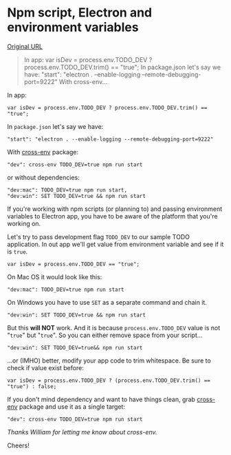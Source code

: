 # Npm script, Electron and environment variables

[Original URL](http://electron.rocks/npm-script-electron-and-environment-variables/)

> In app: var isDev = process.env.TODO_DEV ? process.env.TODO_DEV.trim() == "true"; In package.json let's say we have: "start": "electron . –enable-logging –remote-debugging-port=9222" With cross-env...

In app:

```
var isDev = process.env.TODO_DEV ? process.env.TODO_DEV.trim() == "true"; 
```

In `package.json` let's say we have:

```
"start": "electron . --enable-logging --remote-debugging-port=9222"
```

With [cross-env](https://www.npmjs.com/package/cross-env) package:

```
"dev": cross-env TODO_DEV=true npm run start
```

or without dependencies:

```
"dev:mac": TODO_DEV=true npm run start,
"dev:win": SET TODO_DEV=true && npm run start
```

If you're working with npm scripts (or planning to) and passing environment variables to Electron app, you have to be aware of the platform that you're working on.

Let's try to pass development flag `TODO_DEV` to our sample TODO application. In out app we'll get value from environment variable and see if it is `true`.

```
var isDev = process.env.TODO_DEV == "true"; 
```

On Mac OS it would look like this:

```
"dev:mac": TODO_DEV=true npm run start
```

On Windows you have to use `SET` as a separate command and chain it.

```
"dev:win": SET TODO_DEV=true && npm run start
```

But this **will NOT** work. And it is because `process.env.TODO_DEV` value is not "`true`" but "`true`". So you can either remove space from your script...

```
"dev:win": SET TODO_DEV=true&& npm run start
```

...or (IMHO) better, modify your app code to trim whitespace. Be sure to check if value exist before:

```
var isDev = process.env.TODO_DEV ? (process.env.TODO_DEV.trim() == "true") : false; 
```

If you don't mind dependency and want to have things clean, grab [cross-env](https://www.npmjs.com/package/cross-env) package and use it as a single target:

```
"dev": cross-env TODO_DEV=true npm run start
```

_Thanks William for letting me know about cross-env._

Cheers!
